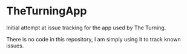 # TheTurningApp
Initial attempt at issue tracking for the app used by The Turning.

There is no code in this repository, I am simply using it to track known issues.
